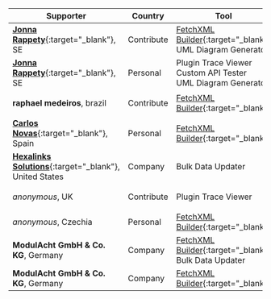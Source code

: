 Supporter|Country|Tool|Why/How|Users|When
---|---|---|---|---|---
[**Jonna Rappety**](https://rappen.net){:target="_blank"}, SE|Contribute|[FetchXML Builder](https://fethchxmlbuilder.com){:target="_blank"}<br/>UML Diagram Generator|<small></small>|<small></small>|<small>April 2025</small>
[**Jonna Rappety**](https://rappen.net){:target="_blank"}, SE|Personal|Plugin Trace Viewer<br/>Custom API Tester<br/>UML Diagram Generator|<small></small>|<small></small>|<small>April 2025</small>
**raphael medeiros**, brazil|Contribute|[FetchXML Builder](https://fethchxmlbuilder.com){:target="_blank"}|<small>Report Bugs<br/>Helping</small>|<small>Developer<br/>Customizer</small>|<small>April 2025</small>
[**Carlos Novas**](https://www.linkedin.com/in/carlosnovas/){:target="_blank"}, Spain|Personal|[FetchXML Builder](https://fethchxmlbuilder.com){:target="_blank"}|<small>OOB can't</small>|<small>Developer</small>|<small>February 2025</small>
[**Hexalinks Solutions**](https://www.hexalinks.com/){:target="_blank"}, United States|Company|Bulk Data Updater|<small>OOB can't</small>|<small>Administrator</small>|<small>January 2025</small>
_anonymous_, UK|Contribute|Plugin Trace Viewer|<small>Save Time<br/>Quality<br/>OOB can't</small>|<small></small>|<small>January 2025</small>
_anonymous_, Czechia|Personal|[FetchXML Builder](https://fethchxmlbuilder.com){:target="_blank"}|<small></small>|<small>Developer</small>|<small>November 2024</small>
**ModulAcht GmbH & Co. KG**, Germany|Company|[FetchXML Builder](https://fethchxmlbuilder.com){:target="_blank"}<br/>Bulk Data Updater|<small></small>|<small>Developer<br/>Administrator</small>|<small>November 2024</small>
**ModulAcht GmbH & Co. KG**, Germany|Company|[FetchXML Builder](https://fethchxmlbuilder.com){:target="_blank"}|<small></small>|<small>Developer<br/>Administrator</small>|<small>November 2024</small>
